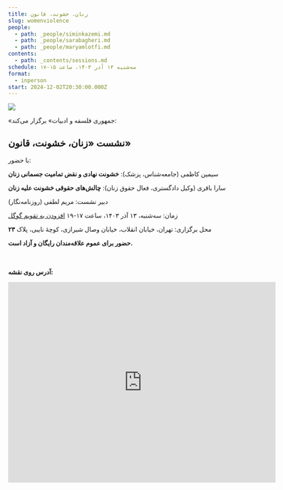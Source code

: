 ```yaml
---
title: زنان، خشونت، قانون
slug: womenviolence
people:
  - path: _people/siminkazemi.md
  - path: _people/sarabagheri.md
  - path: _people/maryamlotfi.md
contents:
  - path: _contents/sessions.md
schedule: سه‌شنبه ۱۳ آذر ۱۴۰۳، ساعت ۱۵-۱۷
format:
  - inperson
start: 2024-12-02T20:30:00.000Z
---
```




![](https://assets.tina.io/b6b0cb5c-4b1b-43f4-9bea-8d6867c09320/%D8%B1%D9%88%DB%8C%D8%AF%D8%A7%D8%AF%D9%87%D8%A7/5.jpg)

«جمهوری فلسفه و ادبیات» برگزار می‌کند:

## نشست «زنان، خشونت، قانون»

با حضور:

سیمین کاظمی (جامعه‌شناس، پزشک): **خشونت نهادی و نقض تمامیت جسمانی زنان**

سارا باقری (وکیل دادگستری، فعال حقوق زنان): **چالش‌های حقوقی خشونت علیه زنان**

دبیر نشست: مریم لطفی (روزنامه‌نگار)

زمان: سه‌شنبه، ۱۳ آذر ۱۴۰۳، ساعت ۱۷-۱۹ <a href="https://calendar.google.com/calendar/render?action=TEMPLATE&dates=20241203T133000Z%2F20241203T153000Z&details=&location=Tehran&text=زنان، خشونت، قانون">افزودن به تقویم گوگل</a>

محل برگزاری: تهران، خیابان انقلاب، خیابان وصال شیرازی، کوچهٔ نایبی، پلاک **۲۳**

**حضور برای عموم علاقه‌مندان رایگان و آزاد است.**

<br><br>
**آدرس روی نقشه:**

<iframe src="https://www.google.com/maps/embed?pb=!1m17!1m12!1m3!1d3239.9701159679107!2d51.400496999999994!3d35.702352999999995!2m3!1f0!2f0!3f0!3m2!1i1024!2i768!4f13.1!3m2!1m1!2zMzXCsDQyJzA4LjUiTiA1McKwMjQnMDEuOCJF!5e0!3m2!1sen!2s!4v1727792460938!5m2!1sen!2s" width="600" height="450" style="border:0;" allowfullscreen="" loading="lazy" referrerpolicy="no-referrer-when-downgrade"></iframe>
